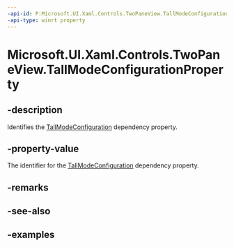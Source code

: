 ```yaml
---
-api-id: P:Microsoft.UI.Xaml.Controls.TwoPaneView.TallModeConfigurationProperty
-api-type: winrt property
---
```


<!-- Property syntax.
public DependencyProperty TallModeConfigurationProperty { get; }
-->

# Microsoft.UI.Xaml.Controls.TwoPaneView.TallModeConfigurationProperty

## -description

Identifies the [TallModeConfiguration](twopaneview_tallmodeconfiguration.md) dependency property.

## -property-value

The identifier for the [TallModeConfiguration](twopaneview_tallmodeconfiguration.md) dependency property.

## -remarks

## -see-also

## -examples

